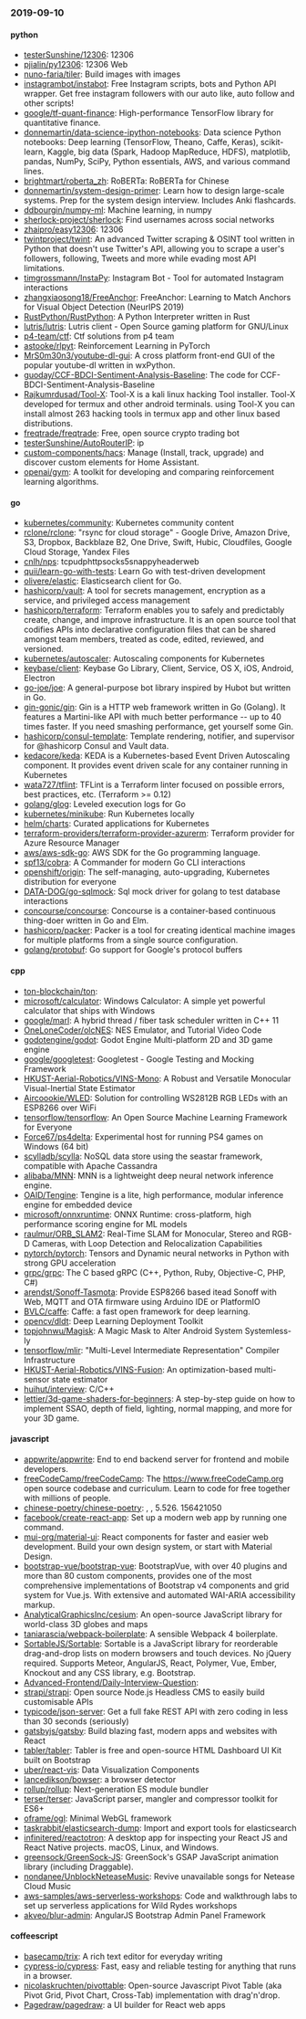 ### 2019-09-10

#### python
* [testerSunshine/12306](https://github.com/testerSunshine/12306): 12306
* [pjialin/py12306](https://github.com/pjialin/py12306):  12306  Web 
* [nuno-faria/tiler](https://github.com/nuno-faria/tiler):  Build images with images
* [instagrambot/instabot](https://github.com/instagrambot/instabot):  Free Instagram scripts, bots and Python API wrapper. Get free instagram followers with our auto like, auto follow and other scripts!
* [google/tf-quant-finance](https://github.com/google/tf-quant-finance): High-performance TensorFlow library for quantitative finance.
* [donnemartin/data-science-ipython-notebooks](https://github.com/donnemartin/data-science-ipython-notebooks): Data science Python notebooks: Deep learning (TensorFlow, Theano, Caffe, Keras), scikit-learn, Kaggle, big data (Spark, Hadoop MapReduce, HDFS), matplotlib, pandas, NumPy, SciPy, Python essentials, AWS, and various command lines.
* [brightmart/roberta_zh](https://github.com/brightmart/roberta_zh): RoBERTa: RoBERTa for Chinese
* [donnemartin/system-design-primer](https://github.com/donnemartin/system-design-primer): Learn how to design large-scale systems. Prep for the system design interview. Includes Anki flashcards.
* [ddbourgin/numpy-ml](https://github.com/ddbourgin/numpy-ml): Machine learning, in numpy
* [sherlock-project/sherlock](https://github.com/sherlock-project/sherlock):  Find usernames across social networks
* [zhaipro/easy12306](https://github.com/zhaipro/easy12306): 12306
* [twintproject/twint](https://github.com/twintproject/twint): An advanced Twitter scraping & OSINT tool written in Python that doesn't use Twitter's API, allowing you to scrape a user's followers, following, Tweets and more while evading most API limitations.
* [timgrossmann/InstaPy](https://github.com/timgrossmann/InstaPy):  Instagram Bot - Tool for automated Instagram interactions
* [zhangxiaosong18/FreeAnchor](https://github.com/zhangxiaosong18/FreeAnchor): FreeAnchor: Learning to Match Anchors for Visual Object Detection (NeurIPS 2019)
* [RustPython/RustPython](https://github.com/RustPython/RustPython): A Python Interpreter written in Rust
* [lutris/lutris](https://github.com/lutris/lutris): Lutris client - Open Source gaming platform for GNU/Linux
* [p4-team/ctf](https://github.com/p4-team/ctf): Ctf solutions from p4 team
* [astooke/rlpyt](https://github.com/astooke/rlpyt): Reinforcement Learning in PyTorch
* [MrS0m30n3/youtube-dl-gui](https://github.com/MrS0m30n3/youtube-dl-gui): A cross platform front-end GUI of the popular youtube-dl written in wxPython.
* [guoday/CCF-BDCI-Sentiment-Analysis-Baseline](https://github.com/guoday/CCF-BDCI-Sentiment-Analysis-Baseline): The code for CCF-BDCI-Sentiment-Analysis-Baseline
* [Rajkumrdusad/Tool-X](https://github.com/Rajkumrdusad/Tool-X): Tool-X is a kali linux hacking Tool installer. Tool-X developed for termux and other android terminals. using Tool-X you can install almost 263 hacking tools in termux app and other linux based distributions.
* [freqtrade/freqtrade](https://github.com/freqtrade/freqtrade): Free, open source crypto trading bot
* [testerSunshine/AutoRouterIP](https://github.com/testerSunshine/AutoRouterIP): ip
* [custom-components/hacs](https://github.com/custom-components/hacs): Manage (Install, track, upgrade) and discover custom elements for Home Assistant.
* [openai/gym](https://github.com/openai/gym): A toolkit for developing and comparing reinforcement learning algorithms.

#### go
* [kubernetes/community](https://github.com/kubernetes/community): Kubernetes community content
* [rclone/rclone](https://github.com/rclone/rclone): "rsync for cloud storage" - Google Drive, Amazon Drive, S3, Dropbox, Backblaze B2, One Drive, Swift, Hubic, Cloudfiles, Google Cloud Storage, Yandex Files
* [cnlh/nps](https://github.com/cnlh/nps): tcpudphttpsocks5snappyheaderweb
* [quii/learn-go-with-tests](https://github.com/quii/learn-go-with-tests): Learn Go with test-driven development
* [olivere/elastic](https://github.com/olivere/elastic): Elasticsearch client for Go.
* [hashicorp/vault](https://github.com/hashicorp/vault): A tool for secrets management, encryption as a service, and privileged access management
* [hashicorp/terraform](https://github.com/hashicorp/terraform): Terraform enables you to safely and predictably create, change, and improve infrastructure. It is an open source tool that codifies APIs into declarative configuration files that can be shared amongst team members, treated as code, edited, reviewed, and versioned.
* [kubernetes/autoscaler](https://github.com/kubernetes/autoscaler): Autoscaling components for Kubernetes
* [keybase/client](https://github.com/keybase/client): Keybase Go Library, Client, Service, OS X, iOS, Android, Electron
* [go-joe/joe](https://github.com/go-joe/joe): A general-purpose bot library inspired by Hubot but written in Go.
* [gin-gonic/gin](https://github.com/gin-gonic/gin): Gin is a HTTP web framework written in Go (Golang). It features a Martini-like API with much better performance -- up to 40 times faster. If you need smashing performance, get yourself some Gin.
* [hashicorp/consul-template](https://github.com/hashicorp/consul-template): Template rendering, notifier, and supervisor for @hashicorp Consul and Vault data.
* [kedacore/keda](https://github.com/kedacore/keda): KEDA is a Kubernetes-based Event Driven Autoscaling component. It provides event driven scale for any container running in Kubernetes
* [wata727/tflint](https://github.com/wata727/tflint): TFLint is a Terraform linter focused on possible errors, best practices, etc. (Terraform >= 0.12)
* [golang/glog](https://github.com/golang/glog): Leveled execution logs for Go
* [kubernetes/minikube](https://github.com/kubernetes/minikube): Run Kubernetes locally
* [helm/charts](https://github.com/helm/charts): Curated applications for Kubernetes
* [terraform-providers/terraform-provider-azurerm](https://github.com/terraform-providers/terraform-provider-azurerm): Terraform provider for Azure Resource Manager
* [aws/aws-sdk-go](https://github.com/aws/aws-sdk-go): AWS SDK for the Go programming language.
* [spf13/cobra](https://github.com/spf13/cobra): A Commander for modern Go CLI interactions
* [openshift/origin](https://github.com/openshift/origin): The self-managing, auto-upgrading, Kubernetes distribution for everyone
* [DATA-DOG/go-sqlmock](https://github.com/DATA-DOG/go-sqlmock): Sql mock driver for golang to test database interactions
* [concourse/concourse](https://github.com/concourse/concourse): Concourse is a container-based continuous thing-doer written in Go and Elm.
* [hashicorp/packer](https://github.com/hashicorp/packer): Packer is a tool for creating identical machine images for multiple platforms from a single source configuration.
* [golang/protobuf](https://github.com/golang/protobuf): Go support for Google's protocol buffers

#### cpp
* [ton-blockchain/ton](https://github.com/ton-blockchain/ton): 
* [microsoft/calculator](https://github.com/microsoft/calculator): Windows Calculator: A simple yet powerful calculator that ships with Windows
* [google/marl](https://github.com/google/marl): A hybrid thread / fiber task scheduler written in C++ 11
* [OneLoneCoder/olcNES](https://github.com/OneLoneCoder/olcNES): NES Emulator, and Tutorial Video Code
* [godotengine/godot](https://github.com/godotengine/godot): Godot Engine  Multi-platform 2D and 3D game engine
* [google/googletest](https://github.com/google/googletest): Googletest - Google Testing and Mocking Framework
* [HKUST-Aerial-Robotics/VINS-Mono](https://github.com/HKUST-Aerial-Robotics/VINS-Mono): A Robust and Versatile Monocular Visual-Inertial State Estimator
* [Aircoookie/WLED](https://github.com/Aircoookie/WLED): Solution for controlling WS2812B RGB LEDs with an ESP8266 over WiFi
* [tensorflow/tensorflow](https://github.com/tensorflow/tensorflow): An Open Source Machine Learning Framework for Everyone
* [Force67/ps4delta](https://github.com/Force67/ps4delta): Experimental host for running PS4 games on Windows (64 bit)
* [scylladb/scylla](https://github.com/scylladb/scylla): NoSQL data store using the seastar framework, compatible with Apache Cassandra
* [alibaba/MNN](https://github.com/alibaba/MNN): MNN is a lightweight deep neural network inference engine.
* [OAID/Tengine](https://github.com/OAID/Tengine): Tengine is a lite, high performance, modular inference engine for embedded device
* [microsoft/onnxruntime](https://github.com/microsoft/onnxruntime): ONNX Runtime: cross-platform, high performance scoring engine for ML models
* [raulmur/ORB_SLAM2](https://github.com/raulmur/ORB_SLAM2): Real-Time SLAM for Monocular, Stereo and RGB-D Cameras, with Loop Detection and Relocalization Capabilities
* [pytorch/pytorch](https://github.com/pytorch/pytorch): Tensors and Dynamic neural networks in Python with strong GPU acceleration
* [grpc/grpc](https://github.com/grpc/grpc): The C based gRPC (C++, Python, Ruby, Objective-C, PHP, C#)
* [arendst/Sonoff-Tasmota](https://github.com/arendst/Sonoff-Tasmota): Provide ESP8266 based itead Sonoff with Web, MQTT and OTA firmware using Arduino IDE or PlatformIO
* [BVLC/caffe](https://github.com/BVLC/caffe): Caffe: a fast open framework for deep learning.
* [opencv/dldt](https://github.com/opencv/dldt): Deep Learning Deployment Toolkit
* [topjohnwu/Magisk](https://github.com/topjohnwu/Magisk): A Magic Mask to Alter Android System Systemless-ly
* [tensorflow/mlir](https://github.com/tensorflow/mlir): "Multi-Level Intermediate Representation" Compiler Infrastructure
* [HKUST-Aerial-Robotics/VINS-Fusion](https://github.com/HKUST-Aerial-Robotics/VINS-Fusion): An optimization-based multi-sensor state estimator
* [huihut/interview](https://github.com/huihut/interview):  C/C++ 
* [lettier/3d-game-shaders-for-beginners](https://github.com/lettier/3d-game-shaders-for-beginners):  A step-by-step guide on how to implement SSAO, depth of field, lighting, normal mapping, and more for your 3D game.

#### javascript
* [appwrite/appwrite](https://github.com/appwrite/appwrite): End to end backend server for frontend and mobile developers. 
* [freeCodeCamp/freeCodeCamp](https://github.com/freeCodeCamp/freeCodeCamp): The https://www.freeCodeCamp.org open source codebase and curriculum. Learn to code for free together with millions of people.
* [chinese-poetry/chinese-poetry](https://github.com/chinese-poetry/chinese-poetry): , , 5.526. 156421050
* [facebook/create-react-app](https://github.com/facebook/create-react-app): Set up a modern web app by running one command.
* [mui-org/material-ui](https://github.com/mui-org/material-ui): React components for faster and easier web development. Build your own design system, or start with Material Design.
* [bootstrap-vue/bootstrap-vue](https://github.com/bootstrap-vue/bootstrap-vue): BootstrapVue, with over 40 plugins and more than 80 custom components, provides one of the most comprehensive implementations of Bootstrap v4 components and grid system for Vue.js. With extensive and automated WAI-ARIA accessibility markup.
* [AnalyticalGraphicsInc/cesium](https://github.com/AnalyticalGraphicsInc/cesium): An open-source JavaScript library for world-class 3D globes and maps 
* [taniarascia/webpack-boilerplate](https://github.com/taniarascia/webpack-boilerplate): A sensible Webpack 4 boilerplate.
* [SortableJS/Sortable](https://github.com/SortableJS/Sortable): Sortable  is a JavaScript library for reorderable drag-and-drop lists on modern browsers and touch devices. No jQuery required. Supports Meteor, AngularJS, React, Polymer, Vue, Ember, Knockout and any CSS library, e.g. Bootstrap.
* [Advanced-Frontend/Daily-Interview-Question](https://github.com/Advanced-Frontend/Daily-Interview-Question): 
* [strapi/strapi](https://github.com/strapi/strapi):  Open source Node.js Headless CMS to easily build customisable APIs
* [typicode/json-server](https://github.com/typicode/json-server): Get a full fake REST API with zero coding in less than 30 seconds (seriously)
* [gatsbyjs/gatsby](https://github.com/gatsbyjs/gatsby): Build blazing fast, modern apps and websites with React
* [tabler/tabler](https://github.com/tabler/tabler): Tabler is free and open-source HTML Dashboard UI Kit built on Bootstrap
* [uber/react-vis](https://github.com/uber/react-vis): Data Visualization Components
* [lancedikson/bowser](https://github.com/lancedikson/bowser): a browser detector
* [rollup/rollup](https://github.com/rollup/rollup): Next-generation ES module bundler
* [terser/terser](https://github.com/terser/terser):  JavaScript parser, mangler and compressor toolkit for ES6+
* [oframe/ogl](https://github.com/oframe/ogl): Minimal WebGL framework
* [taskrabbit/elasticsearch-dump](https://github.com/taskrabbit/elasticsearch-dump): Import and export tools for elasticsearch
* [infinitered/reactotron](https://github.com/infinitered/reactotron): A desktop app for inspecting your React JS and React Native projects. macOS, Linux, and Windows.
* [greensock/GreenSock-JS](https://github.com/greensock/GreenSock-JS): GreenSock's GSAP JavaScript animation library (including Draggable).
* [nondanee/UnblockNeteaseMusic](https://github.com/nondanee/UnblockNeteaseMusic): Revive unavailable songs for Netease Cloud Music
* [aws-samples/aws-serverless-workshops](https://github.com/aws-samples/aws-serverless-workshops): Code and walkthrough labs to set up serverless applications for Wild Rydes workshops
* [akveo/blur-admin](https://github.com/akveo/blur-admin): AngularJS Bootstrap Admin Panel Framework

#### coffeescript
* [basecamp/trix](https://github.com/basecamp/trix): A rich text editor for everyday writing
* [cypress-io/cypress](https://github.com/cypress-io/cypress): Fast, easy and reliable testing for anything that runs in a browser.
* [nicolaskruchten/pivottable](https://github.com/nicolaskruchten/pivottable): Open-source Javascript Pivot Table (aka Pivot Grid, Pivot Chart, Cross-Tab) implementation with drag'n'drop.
* [Pagedraw/pagedraw](https://github.com/Pagedraw/pagedraw): a UI builder for React web apps
